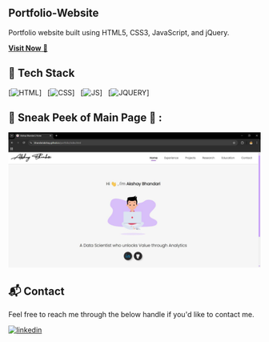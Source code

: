 ## Portfolio-Website
Portfolio website built using HTML5, CSS3, JavaScript, and jQuery.

<a href="https://bhandariakshay.github.io/portfolio/" target="_blank">**Visit Now** 🚀</a>


## 📌 Tech Stack
[![HTML](https://img.shields.io/badge/html5%20-%23E34F26.svg?&style=for-the-badge&logo=html5&logoColor=white)] &nbsp;
[![CSS](https://img.shields.io/badge/css3%20-%231572B6.svg?&style=for-the-badge&logo=css3&logoColor=white)] &nbsp;
[![JS](https://img.shields.io/badge/javascript%20-%23323330.svg?&style=for-the-badge&logo=javascript&logoColor=%23F7DF1E)] &nbsp;
[![JQUERY](https://img.shields.io/badge/jquery-%230769AD.svg?style=for-the-badge&logo=jquery&logoColor=white")]


## 📌 Sneak Peek of Main Page 🙈 :
![mockup720](https://github.com/BhandariAkshay/portfolio/blob/main/readme_assets/home.JPG)


<h2>📬 Contact</h2>

Feel free to reach me through the below handle if you'd like to contact me.

[![linkedin](https://img.shields.io/badge/LinkedIn-0077B5?style=for-the-badge&logo=linkedin&logoColor=white)](https://www.linkedin.com/in/akshay-bhandari94)
